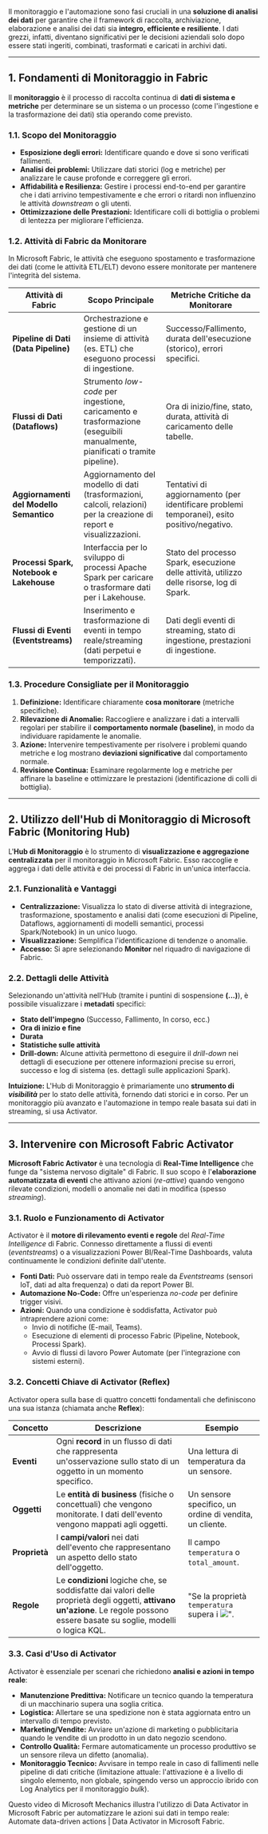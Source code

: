 
Il monitoraggio e l'automazione sono fasi cruciali in una **soluzione di analisi dei dati** per garantire che il framework di raccolta, archiviazione, elaborazione e analisi dei dati sia **integro, efficiente e resiliente**. I dati grezzi, infatti, diventano significativi per le decisioni aziendali solo dopo essere stati ingeriti, combinati, trasformati e caricati in archivi dati.

---

## 1. Fondamenti di Monitoraggio in Fabric

Il **monitoraggio** è il processo di raccolta continua di **dati di sistema e metriche** per determinare se un sistema o un processo (come l'ingestione e la trasformazione dei dati) stia operando come previsto.

### 1.1. Scopo del Monitoraggio

- **Esposizione degli errori:** Identificare quando e dove si sono verificati fallimenti.
- **Analisi dei problemi:** Utilizzare dati storici (log e metriche) per analizzare le cause profonde e correggere gli errori.
- **Affidabilità e Resilienza:** Gestire i processi end-to-end per garantire che i dati arrivino tempestivamente e che errori o ritardi non influenzino le attività _downstream_ o gli utenti.
- **Ottimizzazione delle Prestazioni:** Identificare colli di bottiglia o problemi di lentezza per migliorare l'efficienza.

### 1.2. Attività di Fabric da Monitorare

In Microsoft Fabric, le attività che eseguono spostamento e trasformazione dei dati (come le attività ETL/ELT) devono essere monitorate per mantenere l'integrità del sistema.

|Attività di Fabric|Scopo Principale|Metriche Critiche da Monitorare|
|---|---|---|
|**Pipeline di Dati (Data Pipeline)**|Orchestrazione e gestione di un insieme di attività (es. ETL) che eseguono processi di ingestione.|Successo/Fallimento, durata dell'esecuzione (storico), errori specifici.|
|**Flussi di Dati (Dataflows)**|Strumento _low-code_ per ingestione, caricamento e trasformazione (eseguibili manualmente, pianificati o tramite pipeline).|Ora di inizio/fine, stato, durata, attività di caricamento delle tabelle.|
|**Aggiornamenti del Modello Semantico**|Aggiornamento del modello di dati (trasformazioni, calcoli, relazioni) per la creazione di report e visualizzazioni.|Tentativi di aggiornamento (per identificare problemi temporanei), esito positivo/negativo.|
|**Processi Spark, Notebook e Lakehouse**|Interfaccia per lo sviluppo di processi Apache Spark per caricare o trasformare dati per i Lakehouse.|Stato del processo Spark, esecuzione delle attività, utilizzo delle risorse, log di Spark.|
|**Flussi di Eventi (Eventstreams)**|Inserimento e trasformazione di eventi in tempo reale/streaming (dati perpetui e temporizzati).|Dati degli eventi di streaming, stato di ingestione, prestazioni di ingestione.|

### 1.3. Procedure Consigliate per il Monitoraggio

1. **Definizione:** Identificare chiaramente **cosa monitorare** (metriche specifiche).
2. **Rilevazione di Anomalie:** Raccogliere e analizzare i dati a intervalli regolari per stabilire il **comportamento normale (baseline)**, in modo da individuare rapidamente le anomalie.
3. **Azione:** Intervenire tempestivamente per risolvere i problemi quando metriche e log mostrano **deviazioni significative** dal comportamento normale.
4. **Revisione Continua:** Esaminare regolarmente log e metriche per affinare la baseline e ottimizzare le prestazioni (identificazione di colli di bottiglia).

---

## 2. Utilizzo dell'Hub di Monitoraggio di Microsoft Fabric (Monitoring Hub)

L'**Hub di Monitoraggio** è lo strumento di **visualizzazione e aggregazione centralizzata** per il monitoraggio in Microsoft Fabric. 
Esso raccoglie e aggrega i dati delle attività e dei processi di Fabric in un'unica interfaccia.

### 2.1. Funzionalità e Vantaggi

- **Centralizzazione:** Visualizza lo stato di diverse attività di integrazione, trasformazione, spostamento e analisi dati (come esecuzioni di Pipeline, Dataflows, aggiornamenti di modelli semantici, processi Spark/Notebook) in un unico luogo.
- **Visualizzazione:** Semplifica l'identificazione di tendenze o anomalie.
- **Accesso:** Si apre selezionando **Monitor** nel riquadro di navigazione di Fabric.

### 2.2. Dettagli delle Attività

Selezionando un'attività nell'Hub (tramite i puntini di sospensione **(...)**), è possibile visualizzare i **metadati** specifici:

- **Stato dell'impegno** (Successo, Fallimento, In corso, ecc.)
- **Ora di inizio e fine**
- **Durata**
- **Statistiche sulle attività**
- **Drill-down:** Alcune attività permettono di eseguire il _drill-down_ nei dettagli di esecuzione per ottenere informazioni precise su errori, successo e log di sistema (es. dettagli sulle applicazioni Spark).

**Intuizione:** L'Hub di Monitoraggio è primariamente uno **strumento di _visibilità_** per lo stato delle attività, fornendo dati storici e in corso. Per un monitoraggio più avanzato e l'automazione in tempo reale basata sui dati in streaming, si usa Activator.

---

## 3. Intervenire con Microsoft Fabric Activator

**Microsoft Fabric Activator** è una tecnologia di **Real-Time Intelligence** che funge da "sistema nervoso digitale" di Fabric. 
Il suo scopo è l'**elaborazione automatizzata di eventi** che attivano azioni (_re-attive_) quando vengono rilevate condizioni, modelli o anomalie nei dati in modifica (spesso _streaming_).

### 3.1. Ruolo e Funzionamento di Activator

Activator è il **motore di rilevamento eventi e regole** del _Real-Time Intelligence_ di Fabric. Connesso direttamente a flussi di eventi (_eventstreams_) o a visualizzazioni Power BI/Real-Time Dashboards, valuta continuamente le condizioni definite dall'utente.

- **Fonti Dati:** Può osservare dati in tempo reale da _Eventstreams_ (sensori IoT, dati ad alta frequenza) o dati da report Power BI.
- **Automazione No-Code:** Offre un'esperienza _no-code_ per definire trigger visivi.
- **Azioni:** Quando una condizione è soddisfatta, Activator può intraprendere azioni come:
    - Invio di notifiche (E-mail, Teams).
    - Esecuzione di elementi di processo Fabric (Pipeline, Notebook, Processi Spark).
    - Avvio di flussi di lavoro Power Automate (per l'integrazione con sistemi esterni).

### 3.2. Concetti Chiave di Activator (Reflex)

Activator opera sulla base di quattro concetti fondamentali che definiscono una sua istanza (chiamata anche **Reflex**):

|Concetto|Descrizione|Esempio|
|---|---|---|
|**Eventi**|Ogni **record** in un flusso di dati che rappresenta un'osservazione sullo stato di un oggetto in un momento specifico.|Una lettura di temperatura da un sensore.|
|**Oggetti**|Le **entità di business** (fisiche o concettuali) che vengono monitorate. I dati dell'evento vengono mappati agli oggetti.|Un sensore specifico, un ordine di vendita, un cliente.|
|**Proprietà**|I **campi/valori** nei dati dell'evento che rappresentano un aspetto dello stato dell'oggetto.|Il campo `temperatura` o `total_amount`.|
|**Regole**|Le **condizioni** logiche che, se soddisfatte dai valori delle proprietà degli oggetti, **attivano un'azione**. Le regole possono essere basate su soglie, modelli o logica KQL.|"Se la proprietà `temperatura` supera i ![](data:,)".|

### 3.3. Casi d'Uso di Activator

Activator è essenziale per scenari che richiedono **analisi e azioni in tempo reale**:

- **Manutenzione Predittiva:** Notificare un tecnico quando la temperatura di un macchinario supera una soglia critica.
- **Logistica:** Allertare se una spedizione non è stata aggiornata entro un intervallo di tempo previsto.
- **Marketing/Vendite:** Avviare un'azione di marketing o pubblicitaria quando le vendite di un prodotto in un dato negozio scendono.
- **Controllo Qualità:** Fermare automaticamente un processo produttivo se un sensore rileva un difetto (anomalia).
- **Monitoraggio Tecnico:** Avvisare in tempo reale in caso di fallimenti nelle pipeline di dati critiche (limitazione attuale: l'attivazione è a livello di singolo elemento, non globale, spingendo verso un approccio ibrido con Log Analytics per il monitoraggio _bulk_).

Questo video di Microsoft Mechanics illustra l'utilizzo di Data Activator in Microsoft Fabric per automatizzare le azioni sui dati in tempo reale: Automate data-driven actions | Data Activator in Microsoft Fabric.

